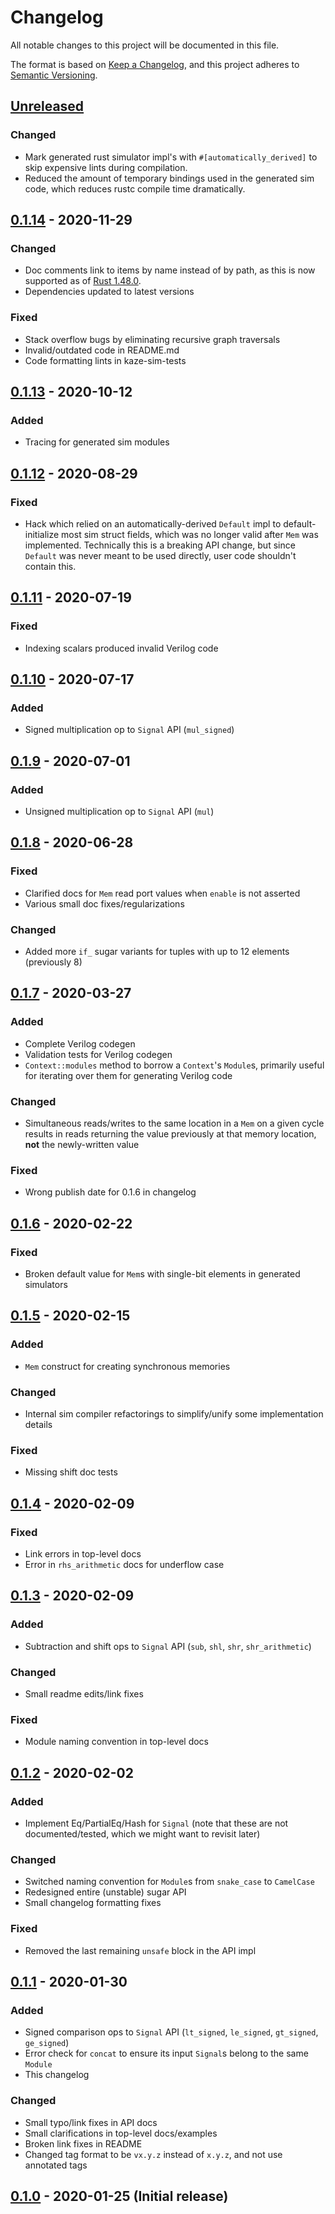 # Changelog
All notable changes to this project will be documented in this file.

The format is based on [Keep a Changelog](https://keepachangelog.com/en/1.0.0/),
and this project adheres to [Semantic Versioning](https://semver.org/spec/v2.0.0.html).

## [Unreleased]
### Changed
- Mark generated rust simulator impl's with `#[automatically_derived]` to skip expensive lints during compilation.
- Reduced the amount of temporary bindings used in the generated sim code, which reduces rustc compile time dramatically.

## [0.1.14] - 2020-11-29
### Changed
- Doc comments link to items by name instead of by path, as this is now supported as of [Rust 1.48.0](https://blog.rust-lang.org/2020/11/19/Rust-1.48.html).
- Dependencies updated to latest versions

### Fixed
- Stack overflow bugs by eliminating recursive graph traversals
- Invalid/outdated code in README.md
- Code formatting lints in kaze-sim-tests

## [0.1.13] - 2020-10-12
### Added
- Tracing for generated sim modules

## [0.1.12] - 2020-08-29
### Fixed
- Hack which relied on an automatically-derived `Default` impl to default-initialize most sim struct fields, which was no longer valid after `Mem` was implemented. Technically this is a breaking API change, but since `Default` was never meant to be used directly, user code shouldn't contain this.

## [0.1.11] - 2020-07-19
### Fixed
- Indexing scalars produced invalid Verilog code

## [0.1.10] - 2020-07-17
### Added
- Signed multiplication op to `Signal` API (`mul_signed`)

## [0.1.9] - 2020-07-01
### Added
- Unsigned multiplication op to `Signal` API (`mul`)

## [0.1.8] - 2020-06-28
### Fixed
- Clarified docs for `Mem` read port values when `enable` is not asserted
- Various small doc fixes/regularizations

### Changed
- Added more `if_` sugar variants for tuples with up to 12 elements (previously 8)

## [0.1.7] - 2020-03-27
### Added
- Complete Verilog codegen
- Validation tests for Verilog codegen
- `Context::modules` method to borrow a `Context`'s `Module`s, primarily useful for iterating over them for generating Verilog code

### Changed
- Simultaneous reads/writes to the same location in a `Mem` on a given cycle results in reads returning the value previously at that memory location, **not** the newly-written value

### Fixed
- Wrong publish date for 0.1.6 in changelog

## [0.1.6] - 2020-02-22
### Fixed
- Broken default value for `Mem`s with single-bit elements in generated simulators

## [0.1.5] - 2020-02-15
### Added
- `Mem` construct for creating synchronous memories

### Changed
- Internal sim compiler refactorings to simplify/unify some implementation details

### Fixed
- Missing shift doc tests

## [0.1.4] - 2020-02-09
### Fixed
- Link errors in top-level docs
- Error in `rhs_arithmetic` docs for underflow case

## [0.1.3] - 2020-02-09
### Added
- Subtraction and shift ops to `Signal` API (`sub`, `shl`, `shr`, `shr_arithmetic`)

### Changed
- Small readme edits/link fixes

### Fixed
- Module naming convention in top-level docs

## [0.1.2] - 2020-02-02
### Added
- Implement Eq/PartialEq/Hash for `Signal` (note that these are not documented/tested, which we might want to revisit later)

### Changed
- Switched naming convention for `Module`s from `snake_case` to `CamelCase`
- Redesigned entire (unstable) sugar API
- Small changelog formatting fixes

### Fixed
- Removed the last remaining `unsafe` block in the API impl

## [0.1.1] - 2020-01-30
### Added
- Signed comparison ops to `Signal` API (`lt_signed`, `le_signed`, `gt_signed`, `ge_signed`)
- Error check for `concat` to ensure its input `Signal`s belong to the same `Module`
- This changelog

### Changed
- Small typo/link fixes in API docs
- Small clarifications in top-level docs/examples
- Broken link fixes in README
- Changed tag format to be `vx.y.z` instead of `x.y.z`, and not use annotated tags

## [0.1.0] - 2020-01-25 (Initial release)

[Unreleased]: https://github.com/yupferris/kaze/compare/v0.1.14...HEAD
[0.1.14]: https://github.com/yupferris/kaze/compare/v0.1.13..v0.1.14
[0.1.13]: https://github.com/yupferris/kaze/compare/v0.1.12..v0.1.13
[0.1.12]: https://github.com/yupferris/kaze/compare/v0.1.11..v0.1.12
[0.1.11]: https://github.com/yupferris/kaze/compare/v0.1.10..v0.1.11
[0.1.10]: https://github.com/yupferris/kaze/compare/v0.1.9..v0.1.10
[0.1.9]: https://github.com/yupferris/kaze/compare/v0.1.8..v0.1.9
[0.1.8]: https://github.com/yupferris/kaze/compare/v0.1.7..v0.1.8
[0.1.7]: https://github.com/yupferris/kaze/compare/v0.1.6..v0.1.7
[0.1.6]: https://github.com/yupferris/kaze/compare/v0.1.5..v0.1.6
[0.1.5]: https://github.com/yupferris/kaze/compare/v0.1.4..v0.1.5
[0.1.4]: https://github.com/yupferris/kaze/compare/v0.1.3..v0.1.4
[0.1.3]: https://github.com/yupferris/kaze/compare/v0.1.2..v0.1.3
[0.1.2]: https://github.com/yupferris/kaze/compare/v0.1.1..v0.1.2
[0.1.1]: https://github.com/yupferris/kaze/compare/v0.1.0..v0.1.1
[0.1.0]: https://github.com/yupferris/kaze/releases/tag/v0.1.0
